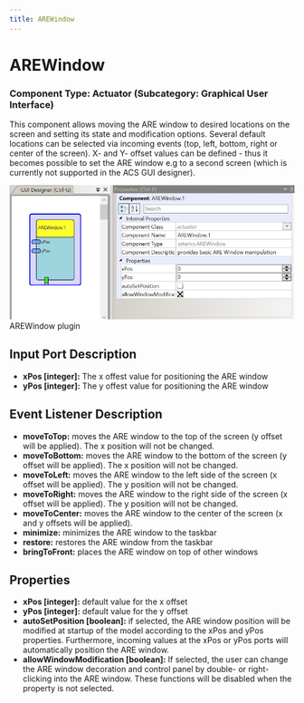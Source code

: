 ```yaml
---
title: AREWindow
---
```


# AREWindow

### Component Type: Actuator (Subcategory: Graphical User Interface)

This component allows moving the ARE window to desired locations on the screen and setting its state and modification options. Several default locations can be selected via incoming events (top, left, bottom, right or center of the screen). X- and Y- offset values can be defined - thus it becomes possible to set the ARE window e.g to a second screen (which is currently not supported in the ACS GUI designer).

![Screenshot: AREWindow plugin](./img/AREWindow.jpg "Screenshot: AREWindow plugin")  
AREWindow plugin

## Input Port Description

- **xPos \[integer\]:** The x offest value for positioning the ARE window
- **yPos \[integer\]:** The y offest value for positioning the ARE window

## Event Listener Description

- **moveToTop:** moves the ARE window to the top of the screen (y offset will be applied). The x position will not be changed.
- **moveToBottom:** moves the ARE window to the bottom of the screen (y offset will be applied). The x position will not be changed.
- **moveToLeft:** moves the ARE window to the left side of the screen (x offset will be applied). The y position will not be changed.
- **moveToRight:** moves the ARE window to the right side of the screen (x offset will be applied). The y position will not be changed.
- **moveToCenter:** moves the ARE window to the center of the screen (x and y offsets will be applied).
- **minimize:** minimizes the ARE window to the taskbar
- **restore:** restores the ARE window from the taskbar
- **bringToFront:** places the ARE window on top of other windows

## Properties

- **xPos \[integer\]:** default value for the x offset
- **yPos \[integer\]:** default value for the y offset
- **autoSetPosition \[boolean\]:** if selected, the ARE window position will be modified at startup of the model according to the xPos and yPos properties. Furthermore, incoming values at the xPos or yPos ports will automatically position the ARE window.
- **allowWindowModification \[boolean\]:** If selected, the user can change the ARE window decoration and control panel by double- or right-clicking into the ARE window. These functions will be disabled when the property is not selected.
